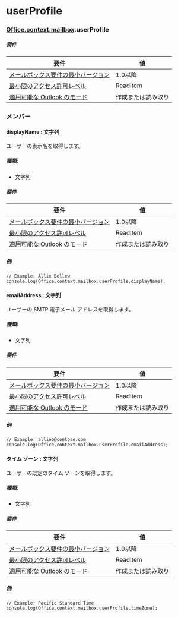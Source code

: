 
# <a name="userprofile"></a>userProfile

### [Office](Office.md)[.context](Office.context.md)[.mailbox](Office.context.mailbox.md).userProfile

##### <a name="requirements"></a>要件

|要件| 値|
|---|---|
|[メールボックス要件の最小バージョン](/office/dev/add-ins/reference/requirement-sets/outlook-api-requirement-sets)| 1.0以降|
|[最小限のアクセス許可レベル](https://docs.microsoft.com/outlook/add-ins/understanding-outlook-add-in-permissions)| ReadItem|
|[適用可能な Outlook のモード](https://docs.microsoft.com/outlook/add-ins/#extension-points)| 作成または読み取り|

### <a name="members"></a>メンバー

####  <a name="displayname-string"></a>displayName : 文字列

ユーザーの表示名を取得します。

##### <a name="type"></a>種類:

*   文字列

##### <a name="requirements"></a>要件

|要件| 値|
|---|---|
|[メールボックス要件の最小バージョン](/office/dev/add-ins/reference/requirement-sets/outlook-api-requirement-sets)| 1.0以降|
|[最小限のアクセス許可レベル](https://docs.microsoft.com/outlook/add-ins/understanding-outlook-add-in-permissions)| ReadItem|
|[適用可能な Outlook のモード](https://docs.microsoft.com/outlook/add-ins/#extension-points)| 作成または読み取り|

##### <a name="example"></a>例

```
// Example: Allie Bellew
console.log(Office.context.mailbox.userProfile.displayName);
```

####  <a name="emailaddress-string"></a>emailAddress : 文字列

ユーザーの SMTP 電子メール アドレスを取得します。

##### <a name="type"></a>種類:

*   文字列

##### <a name="requirements"></a>要件

|要件| 値|
|---|---|
|[メールボックス要件の最小バージョン](/office/dev/add-ins/reference/requirement-sets/outlook-api-requirement-sets)| 1.0以降|
|[最小限のアクセス許可レベル](https://docs.microsoft.com/outlook/add-ins/understanding-outlook-add-in-permissions)| ReadItem|
|[適用可能な Outlook のモード](https://docs.microsoft.com/outlook/add-ins/#extension-points)| 作成または読み取り|

##### <a name="example"></a>例

```
// Example: allieb@contoso.com
console.log(Office.context.mailbox.userProfile.emailAddress);
```

####  <a name="timezone-string"></a>タイム ゾーン : 文字列

ユーザーの既定のタイム ゾーンを取得します。

##### <a name="type"></a>種類:

*   文字列

##### <a name="requirements"></a>要件

|要件| 値|
|---|---|
|[メールボックス要件の最小バージョン](/office/dev/add-ins/reference/requirement-sets/outlook-api-requirement-sets)| 1.0以降|
|[最小限のアクセス許可レベル](https://docs.microsoft.com/outlook/add-ins/understanding-outlook-add-in-permissions)| ReadItem|
|[適用可能な Outlook のモード](https://docs.microsoft.com/outlook/add-ins/#extension-points)| 作成または読み取り|

##### <a name="example"></a>例

```
// Example: Pacific Standard Time
console.log(Office.context.mailbox.userProfile.timeZone);
```
